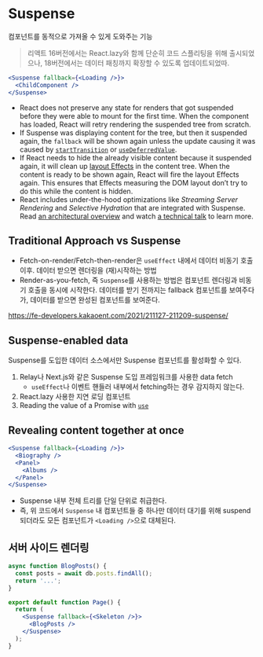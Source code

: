 # Suspense

컴포넌트를 동적으로 가져올 수 있게 도와주는 기능

> 리액트 16버전에서는 React.lazy와 함께 단순히 코드 스플리팅을 위해 출시되었으나, 18버전에서는 데이터 패칭까지 확장할 수 있도록 업데이트되었따.

```jsx
<Suspense fallback={<Loading />}>
  <ChildComponent />
</Suspense>
```

- React does not preserve any state for renders that got suspended before they were able to mount for the first time. When the component has loaded, React will retry rendering the suspended tree from scratch.
- If Suspense was displaying content for the tree, but then it suspended again, the `fallback` will be shown again unless the update causing it was caused by [`startTransition`](https://react.dev/reference/react/startTransition) or [`useDeferredValue`](https://react.dev/reference/react/useDeferredValue).
- If React needs to hide the already visible content because it suspended again, it will clean up [layout Effects](https://react.dev/reference/react/useLayoutEffect) in the content tree. When the content is ready to be shown again, React will fire the layout Effects again. This ensures that Effects measuring the DOM layout don’t try to do this while the content is hidden.
- React includes under-the-hood optimizations like _Streaming Server Rendering_ and _Selective Hydration_ that are integrated with Suspense. Read [an architectural overview](https://github.com/reactwg/react-18/discussions/37) and watch [a technical talk](https://www.youtube.com/watch?v=pj5N-Khihgc) to learn more.

## Traditional Approach vs Suspense

- Fetch-on-render/Fetch-then-render은 `useEffect` 내에서 데이터 비동기 호출 이후. 데이터 받으면 렌더링을 (재)시작하는 방법
- Render-as-you-fetch, 즉 `Suspense`를 사용하는 방법은 컴포넌트 렌더링과 비동기 호출을 동시에 시작한다. 데이터를 받기 전까지는 fallback 컴포넌트를 보여주다가, 데이터를 받으면 완성된 컴포넌트를 보여준다.

https://fe-developers.kakaoent.com/2021/211127-211209-suspense/

## Suspense-enabled data

Suspense를 도입한 데이터 소스에서만 Suspense 컴포넌트를 활성화할 수 있다.

1. Relay나 Next.js와 같은 Suspense 도입 프레임워크를 사용한 data fetch
   - `useEffect`나 이벤트 핸들러 내부에서 fetching하는 경우 감지하지 않는다.
2. React.lazy 사용한 지연 로딩 컴포넌트
3. Reading the value of a Promise with [`use`](https://react.dev/reference/react/use)

## Revealing content together at once

```jsx
<Suspense fallback={<Loading />}>
  <Biography />
  <Panel>
    <Albums />
  </Panel>
</Suspense>
```

- Suspense 내부 전체 트리를 단일 단위로 취급한다.
- 즉, 위 코드에서 `Suspense` 내 컴포넌트들 중 하나만 데이터 대기를 위해 suspend 되더라도 모든 컴포넌트가 `<Loading />`으로 대체된다.

## 서버 사이드 렌더링

```jsx
async function BlogPosts() {
  const posts = await db.posts.findAll();
  return '...';
}

export default function Page() {
  return (
    <Suspense fallback={<Skeleton />}>
      <BlogPosts />
    </Suspense>
  );
}
```

